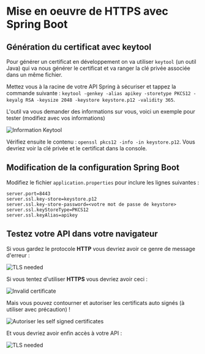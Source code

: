 # Mise en oeuvre de HTTPS avec Spring Boot

## Génération du certificat avec keytool

Pour générer un certificat en développement on va utiliser `keytool` (un outil Java) qui va nous générer le certificat et va ranger la clé privée associée dans un même fichier.

Mettez vous à la racine de votre API Spring à sécuriser et tappez la commande suivante : `keytool -genkey -alias apikey -storetype PKCS12 -keyalg RSA -keysize 2048 -keystore keystore.p12 -validity 365`.

L'outil va vous demander des informations sur vous, voici un exemple pour tester (modifiez avec vos informations)

![Information Keytool](../ressource/https/keytool.png)

Vérifiez ensuite le contenu : `openssl pkcs12 -info -in keystore.p12`. Vous devriez voir la clé privée et le certificat dans la console.

## Modification de la configuration Spring Boot

Modifiez le fichier `application.properties` pour inclure les lignes suivantes :

```properties
server.port=8443
server.ssl.key-store=keystore.p12
server.ssl.key-store-password=<votre mot de passe de keystore>
server.ssl.keyStoreType=PKCS12
server.ssl.keyAlias=apikey
```

## Testez votre API dans votre navigateur

Si vous gardez le protocole **HTTP** vous devriez avoir ce genre de message d'erreur :

![TLS needed](../ressource/https/http-forbiden.png)

Si vous tentez d'utiliser **HTTPS** vous devriez avoir ceci :

![Invalid certificate](../ressource/https/invalid-certificate.png)

Mais vous pouvez contourner et autoriser les certificats auto signés (à utiliser avec précaution) !

![Autoriser les self signed certificates](../ressource/https/allow-self-cert.png)

Et vous devriez avoir enfin accès à votre API :

![TLS needed](../ressource/https/https-self-cert.png)
